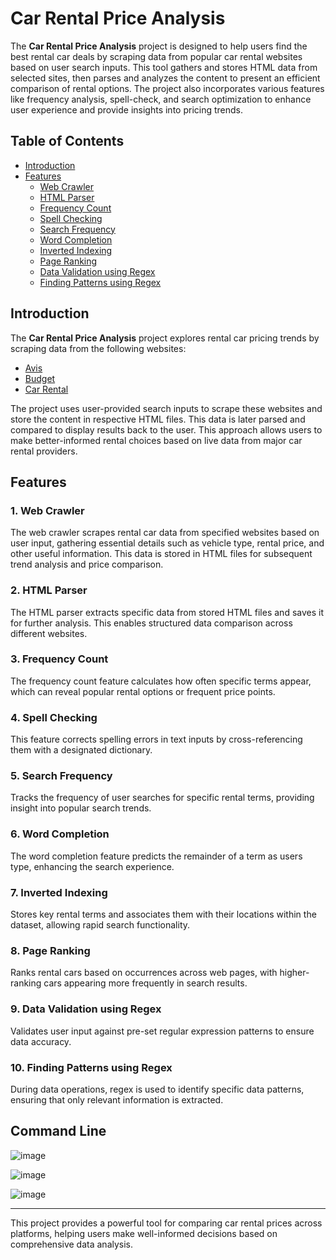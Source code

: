 # Car Rental Price Analysis

The **Car Rental Price Analysis** project is designed to help users find the best rental car deals by scraping data from popular car rental websites based on user search inputs. This tool gathers and stores HTML data from selected sites, then parses and analyzes the content to present an efficient comparison of rental options. The project also incorporates various features like frequency analysis, spell-check, and search optimization to enhance user experience and provide insights into pricing trends.

## Table of Contents
- [Introduction](#introduction)
- [Features](#features)
  - [Web Crawler](#1-web-crawler)
  - [HTML Parser](#2-html-parser)
  - [Frequency Count](#3-frequency-count)
  - [Spell Checking](#4-spell-checking)
  - [Search Frequency](#5-search-frequency)
  - [Word Completion](#6-word-completion)
  - [Inverted Indexing](#7-inverted-indexing)
  - [Page Ranking](#8-page-ranking)
  - [Data Validation using Regex](#9-data-validation-using-regex)
  - [Finding Patterns using Regex](#10-finding-patterns-using-regex)

## Introduction
The **Car Rental Price Analysis** project explores rental car pricing trends by scraping data from the following websites:
- [Avis](https://www.avis.ca/en/home)
- [Budget](https://www.budget.ca/en/home)
- [Car Rental](https://www.carrentals.com/)

The project uses user-provided search inputs to scrape these websites and store the content in respective HTML files. This data is later parsed and compared to display results back to the user. This approach allows users to make better-informed rental choices based on live data from major car rental providers.

## Features

### 1. Web Crawler
The web crawler scrapes rental car data from specified websites based on user input, gathering essential details such as vehicle type, rental price, and other useful information. This data is stored in HTML files for subsequent trend analysis and price comparison.

### 2. HTML Parser
The HTML parser extracts specific data from stored HTML files and saves it for further analysis. This enables structured data comparison across different websites.

### 3. Frequency Count
The frequency count feature calculates how often specific terms appear, which can reveal popular rental options or frequent price points.

### 4. Spell Checking
This feature corrects spelling errors in text inputs by cross-referencing them with a designated dictionary.

### 5. Search Frequency
Tracks the frequency of user searches for specific rental terms, providing insight into popular search trends.

### 6. Word Completion
The word completion feature predicts the remainder of a term as users type, enhancing the search experience.

### 7. Inverted Indexing
Stores key rental terms and associates them with their locations within the dataset, allowing rapid search functionality.

### 8. Page Ranking
Ranks rental cars based on occurrences across web pages, with higher-ranking cars appearing more frequently in search results.

### 9. Data Validation using Regex
Validates user input against pre-set regular expression patterns to ensure data accuracy.

### 10. Finding Patterns using Regex
During data operations, regex is used to identify specific data patterns, ensuring that only relevant information is extracted.

## Command Line 

![image](https://github.com/user-attachments/assets/c25b394c-e611-4536-b5b5-8b759f4cd75d)

![image](https://github.com/user-attachments/assets/34192b3d-0031-4a63-88d9-c772c88cd7d5)

![image](https://github.com/user-attachments/assets/fd6f179d-1b7b-48d4-8e76-8c5d7e41ef7c)

---

This project provides a powerful tool for comparing car rental prices across platforms, helping users make well-informed decisions based on comprehensive data analysis.

